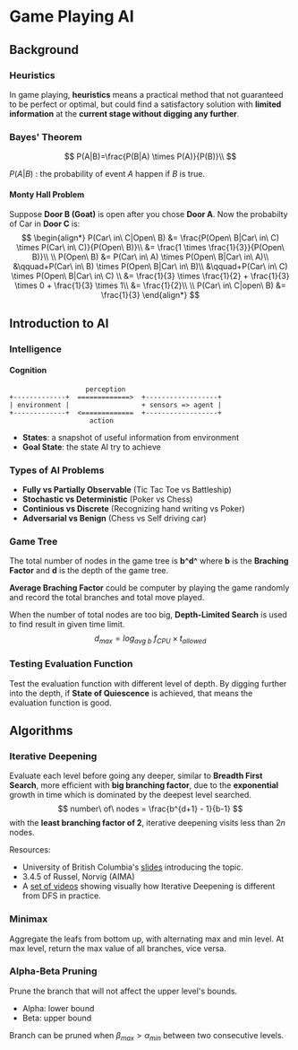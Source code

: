 # Game Playing AI

## Background

### Heuristics

In game playing, **heuristics** means a practical method that not guaranteed to be perfect or optimal, but could find a satisfactory solution with **limited information** at the **current stage without digging any further**.

### Bayes' Theorem

$$
P(A|B)=\frac{P(B|A) \times P(A)}{P(B)}\\
$$

$P(A|B)$ : the probability of event $A$ happen if $B$ is true.

#### Monty Hall Problem

Suppose **Door B (Goat)** is open after you chose **Door A**. Now the probabilty of Car in **Door C** is:
$$
\begin{align*}
P(Car\ in\ C|Open\ B)  &= \frac{P(Open\ B|Car\ in\ C) \times P(Car\ in\ C)}{P(Open\ B)}\\
 &= \frac{1 \times \frac{1}{3}}{P(Open\ B)}\\
\\
P(Open\ B) &= P(Car\ in\ A) \times P(Open\ B|Car\ in\ A)\\
&\qquad+P(Car\ in\ B) \times P(Open\ B|Car\ in\ B)\\
&\qquad+P(Car\ in\ C) \times P(Open\ B|Car\ in\ C)  \\
&= \frac{1}{3} \times \frac{1}{2} + \frac{1}{3} \times 0 + \frac{1}{3} \times 1\\
&= \frac{1}{2}\\
\\
P(Car\ in\ C|open\ B)  &= \frac{1}{3}
\end{align*}
$$

## Introduction to AI

### Intelligence

#### Cognition

```
                   perception
+-------------+  =============>  +------------------+
| environment |                  + sensors => agent |
+-------------+  <=============  +------------------+
                    action
```

- **States**: a snapshot of useful information from environment
- **Goal State**: the state AI try to achieve



### Types of AI Problems

- **Fully vs Partially Observable** (Tic Tac Toe vs Battleship)
- **Stochastic vs Deterministic** (Poker vs Chess)
- **Continious vs Discrete** (Recognizing hand writing vs Poker)
- **Adversarial vs Benign** (Chess vs Self driving car)


### Game Tree

The total number of nodes in the game tree is **b^d^** where **b** is the **Braching Factor** and  **d** is the depth of the game tree.

**Average Braching Factor** could be computer by playing the game randomly and record the total branches and total move played.

When the number of total nodes are too big, **Depth-Limited Search** is used to find result in given time limit.
$$
d_{max} = log_{avg\ b}\ f_{CPU} \times t_{allowed}
$$

### Testing Evaluation Function

Test the evaluation function with different level of depth. By digging further into the depth, if **State of Quiescence** is achieved, that means the evaluation function is good.

## Algorithms

### Iterative Deepening

Evaluate each level before going any deeper, similar to **Breadth First Search**, more efficient with **big branching factor**, due to the **exponential** growth in time which is dominated by the deepest level searched.
$$
number\ of\ nodes = \frac{b^{d+1} - 1}{b-1}
$$
with the **least branching factor of 2**, iterative deepening visits less than $2n$ nodes.

Resources:

- University of British Columbia's [slides](https://www.cs.ubc.ca/~hutter/teaching/cpsc322/2-Search6-final.pdf) introducing the topic.
- 3.4.5 of Russel, Norvig (AIMA)
- A [set of videos](http://movingai.com/dfid.html) showing visually how Iterative Deepening is different from DFS in practice.

### Minimax

Aggregate the leafs from bottom up, with alternating max and min level. At max level, return the max value of all branches, vice versa.

### Alpha-Beta Pruning

Prune the branch that will not affect the upper level's bounds.

- Alpha: lower bound
- Beta: upper bound

Branch can be pruned when $\beta_{max} > \alpha_{min}$ between two consecutive levels.
